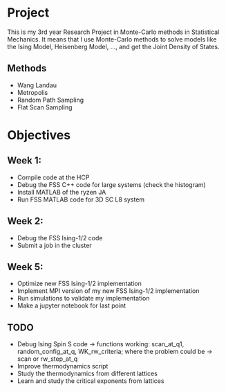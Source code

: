 # Project

This is my 3rd year Research Project in Monte-Carlo methods in Statistical Mechanics. It means that I use 
Monte-Carlo methods to solve models like the Ising Model, Heisenberg Model, ..., and get the Joint Density
of States.

## Methods

* Wang Landau
* Metropolis
* Random Path Sampling
* Flat Scan Sampling

# Objectives
## Week 1:
* Compile code at the HCP
* Debug the FSS C++ code for large systems (check the histogram)
* Install MATLAB of the ryzen JA
* Run FSS MATLAB code for 3D SC L8 system

## Week 2: 
* Debug the FSS Ising-1/2 code
* Submit a job in the cluster

## Week 5:
* Optimize new FSS Ising-1/2 implementation
* Implement MPI version of my new FSS Ising-1/2 implementation
* Run simulations to validate my implementation
* Make a jupyter notebook for last point


## TODO

* Debug Ising Spin S code -> functions working: scan_at_q1, random_config_at_q, WK_rw_criteria; where the problem could be -> scan or rw_step_at_q
* Improve thermodynamics script
* Study the thermodynamics from different lattices
* Learn and study the critical exponents from lattices

